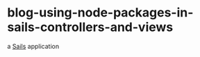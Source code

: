 # blog-using-node-packages-in-sails-controllers-and-views

a [Sails](http://sailsjs.org) application
